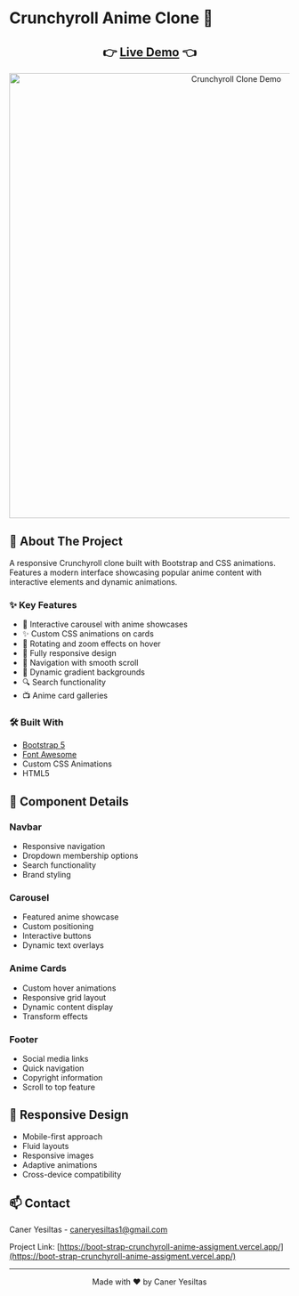 # Crunchyroll Anime Clone 🎌

<div align="center">
 <h2>
   👉 <a href="https://boot-strap-crunchyroll-anime-assigment.vercel.app/">Live Demo</a> 👈
 </h2>
</div>

<div align="center">
 <img src="/Crunchyroll.gif" alt="Crunchyroll Clone Demo" width="800"/>
</div>

## 📌 About The Project

A responsive Crunchyroll clone built with Bootstrap and CSS animations. Features a modern interface showcasing popular anime content with interactive elements and dynamic animations.

### ✨ Key Features

- 🎨 Interactive carousel with anime showcases
- ✨ Custom CSS animations on cards
- 🔄 Rotating and zoom effects on hover
- 📱 Fully responsive design
- 🎯 Navigation with smooth scroll
- 🌈 Dynamic gradient backgrounds
- 🔍 Search functionality
- 📺 Anime card galleries

### 🛠️ Built With

- [Bootstrap 5](https://getbootstrap.com/)
- [Font Awesome](https://fontawesome.com/)
- Custom CSS Animations
- HTML5

## 🎯 Component Details

### Navbar
- Responsive navigation
- Dropdown membership options
- Search functionality
- Brand styling

### Carousel
- Featured anime showcase
- Custom positioning
- Interactive buttons
- Dynamic text overlays

### Anime Cards
- Custom hover animations
- Responsive grid layout
- Dynamic content display
- Transform effects

### Footer
- Social media links
- Quick navigation
- Copyright information
- Scroll to top feature

## 📱 Responsive Design

- Mobile-first approach
- Fluid layouts
- Responsive images
- Adaptive animations
- Cross-device compatibility

## 📫 Contact

Caner Yesiltas - caneryesiltas1@gmail.com

Project Link: [https://boot-strap-crunchyroll-anime-assigment.vercel.app/](https://boot-strap-crunchyroll-anime-assigment.vercel.app/)

---

<div align="center">
 Made with ❤️ by Caner Yesiltas
</div>
